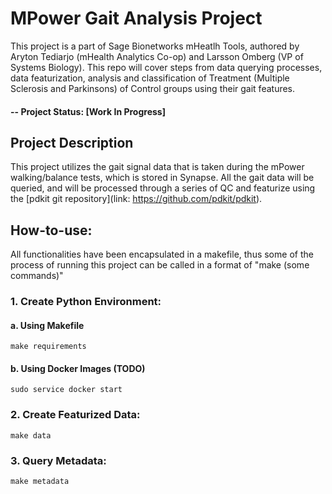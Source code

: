 # MPower Gait Analysis Project

This project is a part of Sage Bionetworks mHeatlh Tools, authored by Aryton Tediarjo (mHealth Analytics Co-op) and Larsson Omberg (VP of Systems Biology). This repo will cover steps from data querying processes, data featurization, analysis and classification of Treatment (Multiple Sclerosis and Parkinsons) of Control groups using their gait features. 

#### -- Project Status: [Work In Progress]

## Project Description

This project utilizes the gait signal data that is taken during the mPower walking/balance tests, which is stored in Synapse. All the gait data will be queried, and will be processed through a series of QC and featurize using the [pdkit git repository](link: https://github.com/pdkit/pdkit). 

## How-to-use:

All functionalities have been encapsulated in a makefile, thus some of the process of running this project can be called in a format of "make (some commands)"

### 1. Create Python Environment:

#### a. Using Makefile
```
make requirements
```

#### b. Using Docker Images (TODO)
```
sudo service docker start
```

### 2. Create Featurized Data:
```
make data
```

### 3. Query Metadata:
```
make metadata
```

